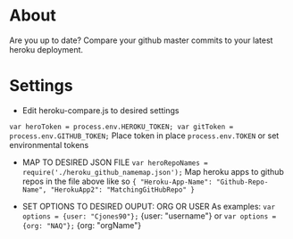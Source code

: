 # About
Are you up to date? Compare your github master commits to your latest heroku deployment.

# Settings
* Edit heroku-compare.js to desired settings

`var heroToken = process.env.HEROKU_TOKEN;
var gitToken = process.env.GITHUB_TOKEN;`
Place token in place `process.env.TOKEN` or set environmental tokens

* MAP TO DESIRED JSON FILE
`var heroRepoNames = require('./heroku_github_namemap.json');`
Map heroku apps to github repos in the file above like so
`{
  "Heroku-App-Name": "Github-Repo-Name",
  "HerokuApp2": "MatchingGitHubRepo"
}`

* SET OPTIONS TO DESIRED OUPUT: ORG OR USER
As examples:
`var options = {user: "Cjones90"};`
{user: "username"}
or
`var options = {org: "NAQ"};`
{org: "orgName"}
